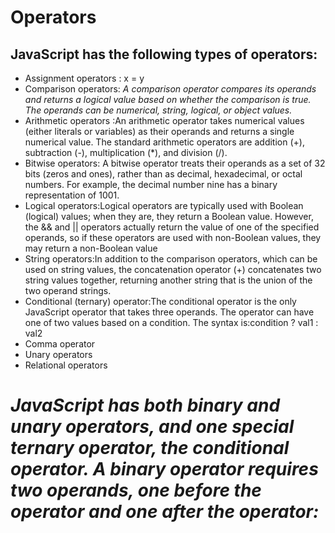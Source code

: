 # **Operators**
## JavaScript has the following types of operators:
- Assignment operators :    x = y
- Comparison operators: _A comparison operator compares its operands and returns a logical value based on whether the comparison is true. The operands can be numerical, string, logical, or object values._    
- Arithmetic operators :An arithmetic operator takes numerical values (either literals or variables) as their operands and returns a single numerical value. The standard arithmetic operators are addition (+), subtraction (-), multiplication (*), and division (/).
- Bitwise operators: A bitwise operator treats their operands as a set of 32 bits (zeros and ones), rather than as decimal, hexadecimal, or octal numbers. For example, the decimal number nine has a binary representation of 1001.
- Logical operators:Logical operators are typically used with Boolean (logical) values; when they are, they return a Boolean value. However, the && and || operators actually return the value of one of the specified operands, so if these operators are used with non-Boolean values, they may return a non-Boolean value
- String operators:In addition to the comparison operators, which can be used on string values, the concatenation operator (+) concatenates two string values together, returning another string that is the union of the two operand strings.
- Conditional (ternary) operator:The conditional operator is the only JavaScript operator that takes three operands. The operator can have one of two values based on a condition.
 The syntax is:condition ? val1 : val2
- Comma operator
- Unary operators
- Relational operators

# _JavaScript has both binary and unary operators, and one special ternary operator, the conditional operator. A binary operator requires two operands, one before the operator and one after the operator:_
